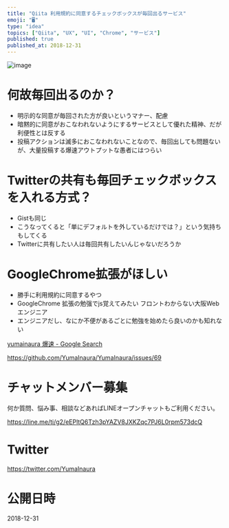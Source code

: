 ```yaml
---
title: "Qiita 利用規約に同意するチェックボックスが毎回出るサービス"
emoji: "🖥"
type: "idea"
topics: ["Qiita", "UX", "UI", "Chrome", "サービス"]
published: true
published_at: 2018-12-31
---
```


![image](https://user-images.githubusercontent.com/13635059/50553185-ec6aa680-0ce4-11e9-815b-89a31a860621.png)

# 何故毎回出るのか？

- 明示的な同意が毎回された方が良いというマナー、配慮
- 暗黙的に同意がおこなわれないようにするサービスとして優れた精神、だが利便性とは反する
- 投稿アクションは滅多におこなわれないことなので、毎回出しても問題ないが、大量投稿する爆速アウトプットな愚者にはつらい

# Twitterの共有も毎回チェックボックスを入れる方式？

- Gistも同じ
- こうなってくると「単にデフォルトを外しているだけでは？」という気持ちもしてくる
- Twitterに共有したい人は毎回共有したいんじゃないだろうか

# GoogleChrome拡張がほしい

- 勝手に利用規約に同意するやつ
- GoogleChrome 拡張の勉强でjs覚えてみたい フロントわからない大阪Webエンジニア
- エンジニアだし、なにか不便があるごとに勉強を始めたら良いのかも知れない

[yumainaura 爆速 - Google Search](https://www.google.com/search?q=yumainaura+%E7%88%86%E9%80%9F&oq=yumainaura+%E7%88%86%E9%80%9F&aqs=chrome..69i57j69i61j69i60l2j69i64l2.4929j0j7&sourceid=chrome&ie=UTF-8)

https://github.com/YumaInaura/YumaInaura/issues/69









<!-- Update From Qiita API -->

# チャットメンバー募集


何か質問、悩み事、相談などあればLINEオープンチャットもご利用ください。

https://line.me/ti/g2/eEPltQ6Tzh3pYAZV8JXKZqc7PJ6L0rpm573dcQ





# Twitter


https://twitter.com/YumaInaura


<!-- Update From Qiita API -->



# 公開日時

2018-12-31

